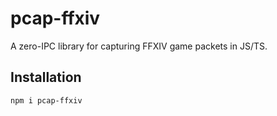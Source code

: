 # pcap-ffxiv
A zero-IPC library for capturing FFXIV game packets in JS/TS.

## Installation
`npm i pcap-ffxiv`